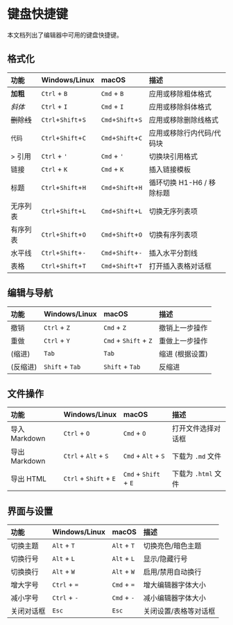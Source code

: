 # 键盘快捷键

本文档列出了编辑器中可用的键盘快捷键。

## 格式化

| 功能         | Windows/Linux   | macOS           | 描述                     |
| :----------- | :-------------- | :-------------- | :----------------------- |
| **加粗**     | `Ctrl` + `B`    | `Cmd` + `B`     | 应用或移除粗体格式       |
| *斜体*     | `Ctrl` + `I`    | `Cmd` + `I`     | 应用或移除斜体格式       |
| ~~删除线~~ | `Ctrl`+`Shift`+`S` | `Cmd`+`Shift`+`S` | 应用或移除删除线格式     |
| `代码`       | `Ctrl`+`Shift`+`C` | `Cmd`+`Shift`+`C` | 应用或移除行内代码/代码块 |
| > 引用       | `Ctrl` + `'`     | `Cmd` + `'`     | 切换块引用格式           |
| 链接         | `Ctrl` + `K`    | `Cmd` + `K`     | 插入链接模板             |
| 标题         | `Ctrl`+`Shift`+`H` | `Cmd`+`Shift`+`H` | 循环切换 H1-H6 / 移除标题 |
| 无序列表   | `Ctrl`+`Shift`+`L` | `Cmd`+`Shift`+`L` | 切换无序列表项         |
| 有序列表   | `Ctrl`+`Shift`+`O` | `Cmd`+`Shift`+`O` | 切换有序列表项         |
| 水平线     | `Ctrl`+`Shift`+`-` | `Cmd`+`Shift`+`-` | 插入水平分割线         |
| 表格         | `Ctrl`+`Shift`+`T` | `Cmd`+`Shift`+`T` | 打开插入表格对话框     |

## 编辑与导航

| 功能   | Windows/Linux   | macOS               | 描述           |
| :----- | :-------------- | :------------------ | :------------- |
| 撤销   | `Ctrl` + `Z`    | `Cmd` + `Z`         | 撤销上一步操作 |
| 重做   | `Ctrl` + `Y`    | `Cmd` + `Shift` + `Z` | 重做上一步操作 |
| (缩进) | `Tab`           | `Tab`               | 缩进 (根据设置) |
| (反缩进)| `Shift` + `Tab` | `Shift` + `Tab`     | 反缩进         |

## 文件操作

| 功能         | Windows/Linux     | macOS             | 描述                 |
| :----------- | :---------------- | :---------------- | :------------------- |
| 导入 Markdown | `Ctrl` + `O`      | `Cmd` + `O`       | 打开文件选择对话框   |
| 导出 Markdown | `Ctrl` + `Alt` + `S` | `Cmd` + `Alt` + `S` | 下载为 `.md` 文件     |
| 导出 HTML     | `Ctrl` + `Shift` + `E` | `Cmd` + `Shift` + `E` | 下载为 `.html` 文件   |

## 界面与设置

| 功能         | Windows/Linux     | macOS             | 描述                 |
| :----------- | :---------------- | :---------------- | :------------------- |
| 切换主题     | `Alt` + `T`       | `Alt` + `T`       | 切换亮色/暗色主题    |
| 切换行号     | `Alt` + `L`       | `Alt` + `L`       | 显示/隐藏行号        |
| 切换换行     | `Alt` + `W`       | `Alt` + `W`       | 启用/禁用自动换行    |
| 增大字号     | `Ctrl` + `=`      | `Cmd` + `=`       | 增大编辑器字体大小   |
| 减小字号     | `Ctrl` + `-`      | `Cmd` + `-`       | 减小编辑器字体大小   |
| 关闭对话框   | `Esc`             | `Esc`             | 关闭设置/表格等对话框 | 